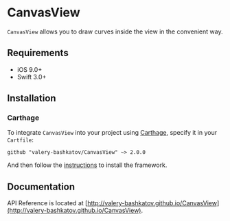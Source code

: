 # CanvasView
`CanvasView` allows you to draw curves inside the view in the convenient way.

## Requirements
- iOS 9.0+
- Swift 3.0+

## Installation
### Carthage
To integrate `CanvasView` into your project using [Carthage](https://github.com/Carthage/Carthage), specify it in your `Cartfile`:

```
github "valery-bashkatov/CanvasView" ~> 2.0.0
```
And then follow the [instructions](https://github.com/Carthage/Carthage#if-youre-building-for-ios-tvos-or-watchos) to install the framework.

## Documentation
API Reference is located at [http://valery-bashkatov.github.io/CanvasView](http://valery-bashkatov.github.io/CanvasView).